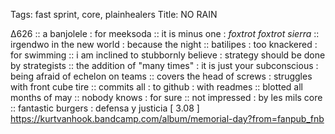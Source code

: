 Tags: fast sprint, core, plainhealers
Title: NO RAIN  
  
∆626 :: a banjolele : for meeksoda :: it is minus one : _foxtrot foxtrot sierra_ :: irgendwo in the new world : because the night :: batilipes : too knackered : for swimming :: i am inclined to stubbornly believe : strategy should be done by strategists :: the addition of "many times" : it is just your subconscious : being afraid of echelon on teams :: covers the head of screws : struggles with front cube tire :: commits all : to github : with readmes :: blotted all months of may :: nobody knows : for sure :: not impressed : by les mils core :: fantastic burgers : defensa y justicia
[ 3.08 ]
<https://kurtvanhook.bandcamp.com/album/memorial-day?from=fanpub_fnb> 
